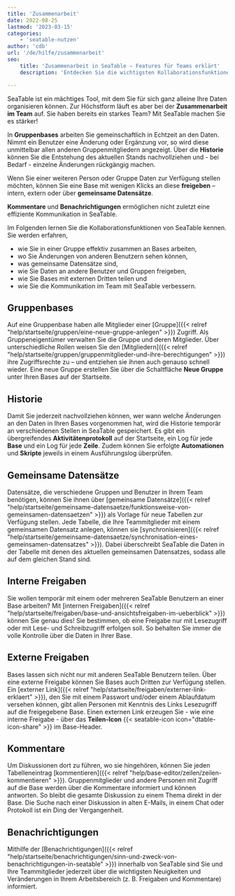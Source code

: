 ```yaml
---
title: 'Zusammenarbeit'
date: 2022-08-25
lastmod: '2023-03-15'
categories:
    - 'seatable-nutzen'
author: 'cdb'
url: '/de/hilfe/zusammenarbeit'
seo:
    title: 'Zusammenarbeit in SeaTable – Features für Teams erklärt'
    description: 'Entdecken Sie die wichtigsten Kollaborationsfunktionen von SeaTable: Gruppenarbeit, Teilen, gemeinsame Datensätze, Kommentare und Team-Benachrichtigungen.'

---
```


SeaTable ist ein mächtiges Tool, mit dem Sie für sich ganz alleine Ihre Daten organisieren können. Zur Höchstform läuft es aber bei der **Zusammenarbeit im Team** auf. Sie haben bereits ein starkes Team? Mit SeaTable machen Sie es stärker!

In **Gruppenbases** arbeiten Sie gemeinschaftlich in Echtzeit an den Daten. Nimmt ein Benutzer eine Änderung oder Ergänzung vor, so wird diese unmittelbar allen anderen Gruppenmitgliedern angezeigt. Über die **Historie** können Sie die Entstehung des aktuellen Stands nachvollziehen und - bei Bedarf - einzelne Änderungen rückgängig machen.

Wenn Sie einer weiteren Person oder Gruppe Daten zur Verfügung stellen möchten, können Sie eine Base mit wenigen Klicks an diese **freigeben** – intern, extern oder über **gemeinsame Datensätze**.

**Kommentare** und **Benachrichtigungen** ermöglichen nicht zuletzt eine effiziente Kommunikation in SeaTable.

Im Folgenden lernen Sie die Kollaborationsfunktionen von SeaTable kennen. Sie werden erfahren,

- wie Sie in einer Gruppe effektiv zusammen an Bases arbeiten,
- wo Sie Änderungen von anderen Benutzern sehen können,
- was gemeinsame Datensätze sind,
- wie Sie Daten an andere Benutzer und Gruppen freigeben,
- wie Sie Bases mit externen Dritten teilen und
- wie Sie die Kommunikation im Team mit SeaTable verbessern.

## Gruppenbases

Auf eine Gruppenbase haben alle Mitglieder einer [Gruppe]({{< relref "help/startseite/gruppen/eine-neue-gruppe-anlegen" >}}) Zugriff. Als Gruppeneigentümer verwalten Sie die Gruppe und deren Mitglieder. Über unterschiedliche Rollen weisen Sie den [Mitgliedern]({{< relref "help/startseite/gruppen/gruppenmitglieder-und-ihre-berechtigungen" >}}) ihre Zugriffsrechte zu – und entziehen sie ihnen auch genauso schnell wieder. Eine neue Gruppe erstellen Sie über die Schaltfläche **Neue Gruppe** unter Ihren Bases auf der Startseite.

## Historie

Damit Sie jederzeit nachvollziehen können, wer wann welche Änderungen an den Daten in Ihren Bases vorgenommen hat, wird die Historie temporär an verschiedenen Stellen in SeaTable gespeichert. Es gibt ein übergreifendes **Aktivitätenprotokoll** auf der Startseite, ein Log für jede **Base** und ein Log für jede **Zeile**. Zudem können Sie erfolgte **Automationen** und **Skripte** jeweils in einem Ausführungslog überprüfen.

## Gemeinsame Datensätze

Datensätze, die verschiedene Gruppen und Benutzer in Ihrem Team benötigen, können Sie ihnen über [gemeinsame Datensätze]({{< relref "help/startseite/gemeinsame-datensaetze/funktionsweise-von-gemeinsamen-datensaetzen" >}}) als Vorlage für neue Tabellen zur Verfügung stellen. Jede Tabelle, die Ihre Teammitglieder mit einem gemeinsamen Datensatz anlegen, können sie [synchronisieren]({{< relref "help/startseite/gemeinsame-datensaetze/synchronisation-eines-gemeinsamen-datensatzes" >}}). Dabei überschreibt SeaTable die Daten in der Tabelle mit denen des aktuellen gemeinsamen Datensatzes, sodass alle auf dem gleichen Stand sind.

## Interne Freigaben

Sie wollen temporär mit einem oder mehreren SeaTable Benutzern an einer Base arbeiten? Mit [internen Freigaben]({{< relref "help/startseite/freigaben/base-und-ansichtsfreigaben-im-ueberblick" >}}) können Sie genau dies! Sie bestimmen, ob eine Freigabe nur mit Lesezugriff oder mit Lese- und Schreibzugriff erfolgen soll. So behalten Sie immer die volle Kontrolle über die Daten in Ihrer Base.

## Externe Freigaben

Bases lassen sich nicht nur mit anderen SeaTable Benutzern teilen. Über eine externe Freigabe können Sie Bases auch Dritten zur Verfügung stellen. Ein [externer Link]({{< relref "help/startseite/freigaben/externer-link-erklaert" >}}), den Sie mit einem Passwort und/oder einem Ablaufdatum versehen können, gibt allen Personen mit Kenntnis des Links Lesezugriff auf die freigegebene Base. Einen externen Link erzeugen Sie - wie eine interne Freigabe - über das **Teilen-Icon** {{< seatable-icon icon="dtable-icon-share" >}} im Base-Header.

## Kommentare

Um Diskussionen dort zu führen, wo sie hingehören, können Sie jeden Tabelleneintrag [kommentieren]({{< relref "help/base-editor/zeilen/zeilen-kommentieren" >}}). Gruppenmitglieder und andere Personen mit Zugriff auf die Base werden über die Kommentare informiert und können antworten. So bleibt die gesamte Diskussion zu einem Thema direkt in der Base. Die Suche nach einer Diskussion in alten E-Mails, in einem Chat oder Protokoll ist ein Ding der Vergangenheit.

## Benachrichtigungen

Mithilfe der [Benachrichtigungen]({{< relref "help/startseite/benachrichtigungen/sinn-und-zweck-von-benachrichtigungen-in-seatable" >}}) innerhalb von SeaTable sind Sie und Ihre Teammitglieder jederzeit über die wichtigsten Neuigkeiten und Veränderungen in Ihrem Arbeitsbereich (z. B. Freigaben und Kommentare) informiert.
